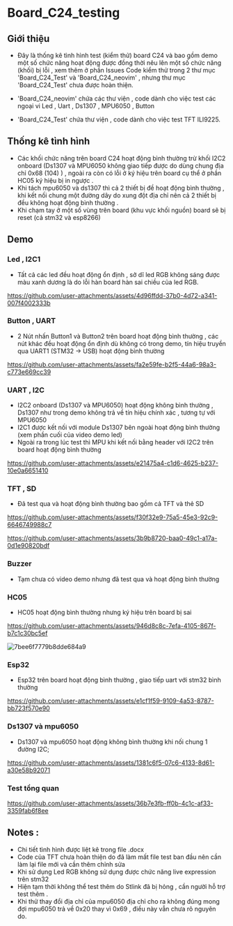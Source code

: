 # Board_C24_testing
## Giới thiệu 
   - Đây là thống kê tình hình test (kiểm thử) board C24 và bao gồm demo một số chức năng hoạt động được đồng thời nêu lên một số chức năng (khối) bị lỗi , xem thêm ở phần Issues 
  Code kiểm thử trong 2 thư mục 'Board_C24_Test' và 'Board_C24_neovim'  , nhưng thư mục 'Board_C24_Test' chưa được hoàn thiện.
  
   - 'Board_C24_neovim' chứa các thư viện , code dành cho việc test các ngoại vi Led , Uart , Ds1307 , MPU6050 , Button
   - 'Board_C24_Test' chứa thư viện , code dành cho việc test TFT ILI9225.
  
## Thống kê tình hình 

  - Các khối chức năng trên board C24 hoạt động bình thường trừ khối I2C2 onboard (Ds1307 và MPU6050 không giao tiếp được do dùng chung địa chỉ 0x68 (104) ) , ngoài ra còn có lỗi ở ký hiệu trên board cụ thể ở phần HC05 ký hiệu bị in ngược .
  - Khi tách mpu6050 và ds1307 thì cả 2 thiết bị đề hoạt động bình thường , khi kết nối chung một đường dây do xung đột địa chỉ nên cả 2 thiết bị đều không hoạt động bình thường .
  - Khi chạm tay ở một số vùng trên board (khu vực khối nguồn) board sẽ bị reset (cả stm32 và esp8266)

  
## Demo 

### Led , I2C1
 - Tất cả các led đều hoạt động ổn định , sở dĩ led RGB không sáng được màu xanh dương là do lỗi hàn board hàn sai chiều của led RGB.
  
https://github.com/user-attachments/assets/4d96ffdd-37b0-4d72-a341-007f4002333b

### Button , UART
  - 2 Nút nhấn Button1 và Button2 trên board hoạt động bình thường , các nút khác đều hoạt động ổn định dù không có trong demo, tín hiệu truyền qua UART1 (STM32 -> USB) hoạt động bình thường

https://github.com/user-attachments/assets/fa2e59fe-b2f5-44a6-98a3-c773e669cc39


### UART , I2C 
  - I2C2 onboard (Ds1307 và MPU6050) hoạt động không bình thường , Ds1307 như trong demo không trả về tín hiệu chính xác , tương tự với MPU6050 
  - I2C1 được kết nối với module Ds1307 bên ngoài hoạt động bình thường (xem phần cuối của video demo led)
  - Ngoài ra trong lúc test thì MPU khi kết nối bằng header với I2C2 trên board hoạt động bình thường

https://github.com/user-attachments/assets/e21475a4-c1d6-4625-b237-10e0a6651410


### TFT , SD
  - Đã test qua và hoạt động bình thường bao gồm cả TFT và thẻ SD 


https://github.com/user-attachments/assets/f30f32e9-75a5-45e3-92c9-6646749988c7


https://github.com/user-attachments/assets/3b9b8720-baa0-49c1-a17a-0d1e90820bdf



### Buzzer
  - Tạm chưa có video demo nhưng đã test qua và hoạt động bình thường

### HC05
  - HC05 hoạt động bình thường nhưng ký hiệu trên board bị sai 
  

https://github.com/user-attachments/assets/946d8c8c-7efa-4105-867f-b7c1c30bc5ef


  ![7bee6f7779b8dde684a9](https://github.com/user-attachments/assets/641131f6-7fa7-41f3-86e0-e5adf9844518)

### Esp32 
  - Esp32 trên board hoạt động bình thường , giao tiếp uart với stm32 bình thường

    

https://github.com/user-attachments/assets/e1cf1f59-9109-4a53-8787-bb723f570e90



### Ds1307 và mpu6050 
   - Ds1307 và mpu6050 hoạt động không bình thường khi nối chung 1 đường I2C;
     

https://github.com/user-attachments/assets/1381c6f5-07c6-4133-8d61-a30e58b92071



### Test tổng quan 



https://github.com/user-attachments/assets/36b7e3fb-ff0b-4c1c-af33-3359fab6f8ee



## Notes : 
   - Chi tiết tình hình được liệt kê trong file .docx
   - Code của TFT chưa hoàn thiện do đã làm mất file test ban đầu nên cần làm lại file mới và cần thêm chỉnh sửa 
   - Khi sử dụng Led RGB không sử dụng được chức năng live expression trên stm32 
   - Hiện tạm thời không thể test thêm do Stlink đã bị hỏng , cần người hỗ trợ test thêm .
   - Khi thử thay đổi địa chỉ của mpu6050 địa chỉ cho ra không đúng mong đợi mpu6050 trả về 0x20 thay vì 0x69 , điều này vẫn chưa rõ nguyên do.

    
  
